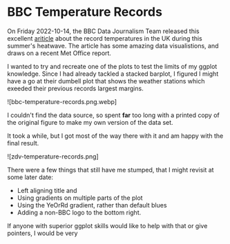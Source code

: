 # BBC Temperature Records

On Friday 2022-10-14, the BBC Data Journalism Team released this excellent [ariticle](https://www.bbc.co.uk/news/science-environment-63244353) about the record temperatures in the UK during this summer's heatwave. The article has some amazing data visualistions, and draws on a recent Met Office report.

I wanted to try and recreate one of the plots to test the limits of my ggplot knowledge. Since I had already tackled a stacked barplot, I figured I might have a go at their dumbell plot that shows the weather stations which exeeded their previous records largest margins.

![bbc-temperature-records.png.webp]


I couldn't find the data source, so spent __far__ too long with a printed copy of the original figure to make my own version of the data set. 

It took a while, but I got most of the way there with it and am happy with the final result. 

![zdv-temperature-records.png]

There were a few things that still have me stumped, that I might revisit at some later date: 

- Left aligning title and 
- Using gradients on multiple parts of the plot
- Using the YeOrRd gradient, rather than default blues 
- Adding a non-BBC logo to the bottom right.

If anyone with superior ggplot skills would like to help with that or give pointers, I would be very 